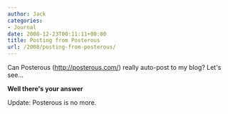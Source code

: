 ```yaml
---
author: Jack
categories:
- Journal
date: 2008-12-23T00:11:11+00:00
title: Posting from Posterous
url: /2008/posting-from-posterous/
---
```


Can Posterous (<http://posterous.com/>) really auto-post to my blog? Let's see...


**Well there's your answer**

Update: Posterous is no more.
